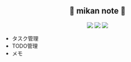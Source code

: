 <div align="center">
<h2>🍊 mikan note 🍊</h2>
<img src="https://img.shields.io/github/last-commit/mikanIchinose/mikan-note?&logo=github"/>
<img src="https://img.shields.io/github/issues/mikanIchinose/mikan-note?logo=github" />
<img src="https://img.shields.io/github/issues-pr-raw/mikanIchinose/mikan-note?logo=github" />
</div>

- タスク管理
- TODO管理
- メモ
